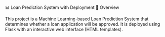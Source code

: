 📊 Loan Prediction System with Deployment
🚀 Overview

This project is a Machine Learning-based Loan Prediction System that determines whether a loan application will be approved.
It is deployed using Flask with an interactive web interface (HTML templates).

